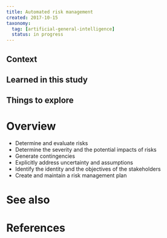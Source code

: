 ```yaml
---
title: Automated risk management
created: 2017-10-15
taxonomy:
  tag: [artificial-general-intelligence]
  status: in progress
---
```


## Context

## Learned in this study

## Things to explore

# Overview
* Determine and evaluate risks
* Determine the severity and the potential impacts of risks
* Generate contingencies
* Explicitly address uncertainty and assumptions
* Identify the identity and the objectives of the stakeholders
* Create and maintain a risk management plan

# See also

# References
